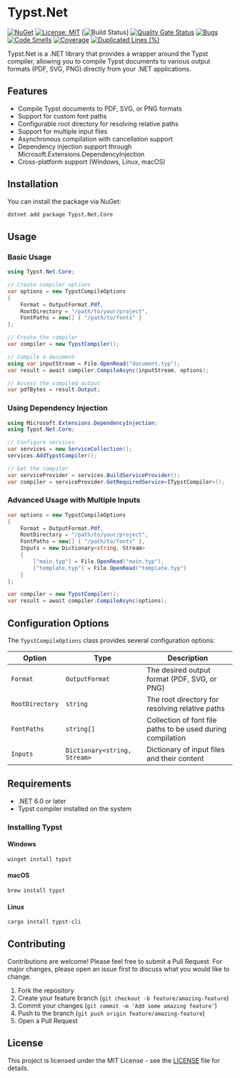 # Typst.Net

[![NuGet](https://img.shields.io/nuget/v/Typst.Net.Core.svg)](https://www.nuget.org/packages/Typst.Net.Core)
[![License: MIT](https://img.shields.io/badge/License-MIT-yellow.svg)](https://opensource.org/licenses/MIT)
[![Build Status](https://github.com/yourusername/Typst.Net/actions/workflows/ci.yml/badge.svg)]
[![Quality Gate Status](https://sonarcloud.io/api/project_badges/measure?project=msnts_typst.net&metric=alert_status)](https://sonarcloud.io/summary/new_code?id=msnts_typst.net)
[![Bugs](https://sonarcloud.io/api/project_badges/measure?project=msnts_typst.net&metric=bugs)](https://sonarcloud.io/summary/new_code?id=msnts_typst.net)
[![Code Smells](https://sonarcloud.io/api/project_badges/measure?project=msnts_typst.net&metric=code_smells)](https://sonarcloud.io/summary/new_code?id=msnts_typst.net)
[![Coverage](https://sonarcloud.io/api/project_badges/measure?project=msnts_typst.net&metric=coverage)](https://sonarcloud.io/summary/new_code?id=msnts_typst.net)
[![Duplicated Lines (%)](https://sonarcloud.io/api/project_badges/measure?project=msnts_typst.net&metric=duplicated_lines_density)](https://sonarcloud.io/summary/new_code?id=msnts_typst.net)

Typst.Net is a .NET library that provides a wrapper around the Typst compiler, allowing you to compile Typst documents to various output formats (PDF, SVG, PNG) directly from your .NET applications.

## Features

- Compile Typst documents to PDF, SVG, or PNG formats
- Support for custom font paths
- Configurable root directory for resolving relative paths
- Support for multiple input files
- Asynchronous compilation with cancellation support
- Dependency injection support through Microsoft.Extensions.DependencyInjection
- Cross-platform support (Windows, Linux, macOS)

## Installation

You can install the package via NuGet:

```bash
dotnet add package Typst.Net.Core
```

## Usage

### Basic Usage

```csharp
using Typst.Net.Core;

// Create compiler options
var options = new TypstCompileOptions
{
    Format = OutputFormat.Pdf,
    RootDirectory = "/path/to/your/project",
    FontPaths = new[] { "/path/to/fonts" }
};

// Create the compiler
var compiler = new TypstCompiler();

// Compile a document
using var inputStream = File.OpenRead("document.typ");
var result = await compiler.CompileAsync(inputStream, options);

// Access the compiled output
var pdfBytes = result.Output;
```

### Using Dependency Injection

```csharp
using Microsoft.Extensions.DependencyInjection;
using Typst.Net.Core;

// Configure services
var services = new ServiceCollection();
services.AddTypstCompiler();

// Get the compiler
var serviceProvider = services.BuildServiceProvider();
var compiler = serviceProvider.GetRequiredService<ITypstCompiler>();
```

### Advanced Usage with Multiple Inputs

```csharp
var options = new TypstCompileOptions
{
    Format = OutputFormat.Pdf,
    RootDirectory = "/path/to/your/project",
    FontPaths = new[] { "/path/to/fonts" },
    Inputs = new Dictionary<string, Stream>
    {
        ["main.typ"] = File.OpenRead("main.typ"),
        ["template.typ"] = File.OpenRead("template.typ")
    }
};

var compiler = new TypstCompiler();
var result = await compiler.CompileAsync(options);
```

## Configuration Options

The `TypstCompileOptions` class provides several configuration options:

| Option | Type | Description |
|--------|------|-------------|
| `Format` | `OutputFormat` | The desired output format (PDF, SVG, or PNG) |
| `RootDirectory` | `string` | The root directory for resolving relative paths |
| `FontPaths` | `string[]` | Collection of font file paths to be used during compilation |
| `Inputs` | `Dictionary<string, Stream>` | Dictionary of input files and their content |

## Requirements

- .NET 6.0 or later
- Typst compiler installed on the system

### Installing Typst

#### Windows
```powershell
winget install typst
```

#### macOS
```bash
brew install typst
```

#### Linux
```bash
cargo install typst-cli
```

## Contributing

Contributions are welcome! Please feel free to submit a Pull Request. For major changes, please open an issue first to discuss what you would like to change.

1. Fork the repository
2. Create your feature branch (`git checkout -b feature/amazing-feature`)
3. Commit your changes (`git commit -m 'Add some amazing feature'`)
4. Push to the branch (`git push origin feature/amazing-feature`)
5. Open a Pull Request

## License

This project is licensed under the MIT License - see the [LICENSE](LICENSE) file for details. 